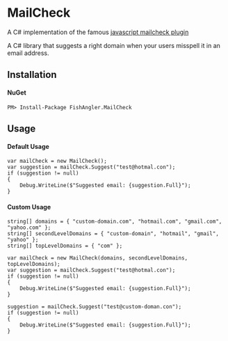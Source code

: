 # MailCheck
A C# implementation of the famous <a href="https://github.com/mailcheck/mailcheck">javascript mailcheck plugin</a>

A C# library that suggests a right domain when your users misspell it in an email address.

Installation
------------

#### NuGet ####

```
PM> Install-Package FishAngler.MailCheck
```

Usage
-----

#### Default Usage ####

```
var mailCheck = new MailCheck();
var suggestion = mailCheck.Suggest("test@hotmal.con");
if (suggestion != null)
{
    Debug.WriteLine($"Suggested email: {suggestion.Full}");
}
```

#### Custom Usage ####
```
string[] domains = { "custom-domain.com", "hotmail.com", "gmail.com", "yahoo.com" };
string[] secondLevelDomains = { "custom-domain", "hotmail", "gmail", "yahoo" };
string[] topLevelDomains = { "com" };

var mailCheck = new MailCheck(domains, secondLevelDomains, topLevelDomains);
var suggestion = mailCheck.Suggest("test@hotmal.con");
if (suggestion != null)
{
    Debug.WriteLine($"Suggested email: {suggestion.Full}");
}

suggestion = mailCheck.Suggest("test@custom-doman.con");
if (suggestion != null)
{
    Debug.WriteLine($"Suggested email: {suggestion.Full}");
}
```
